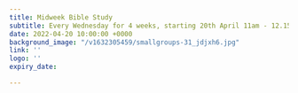 ```yaml
---
title: Midweek Bible Study
subtitle: Every Wednesday for 4 weeks, starting 20th April 11am - 12.15pm
date: 2022-04-20 10:00:00 +0000
background_image: "/v1632305459/smallgroups-31_jdjxh6.jpg"
link: ''
logo: ''
expiry_date: 

---
```

